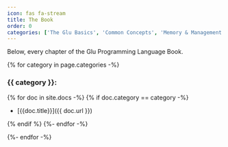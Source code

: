 ```yaml
---
icon: fas fa-stream
title: The Book
order: 0
categories: ['The Glu Basics', 'Common Concepts', 'Memory & Management', 'Structure related data using Structs', 'Build complex Data Types', 'Generic Types and Templates', 'Understanding Imports and Namespaces', 'Appendix']
---
```


Below, every chapter of the Glu Programming Language Book.


{% for category in page.categories -%}

### {{ category }}:

{% for doc in site.docs -%}
{% if doc.category == category -%}
- [{{doc.title}}]({{ doc.url }})

{% endif %}
{%- endfor -%}

{%- endfor -%}
